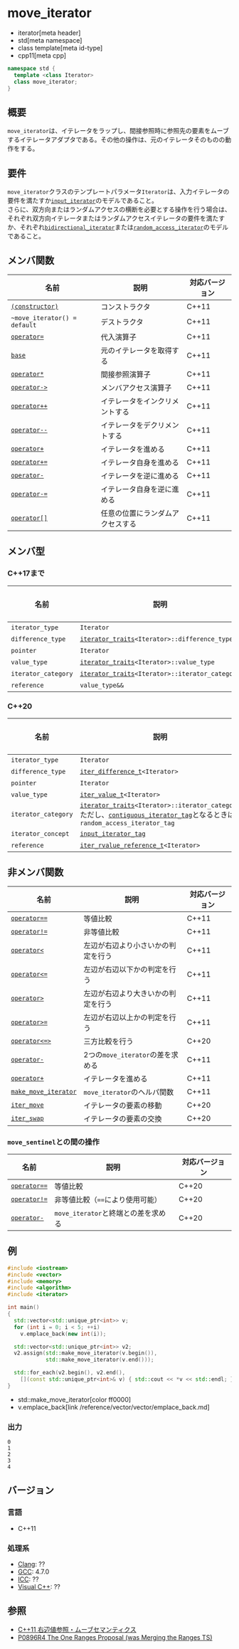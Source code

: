 # move_iterator
* iterator[meta header]
* std[meta namespace]
* class template[meta id-type]
* cpp11[meta cpp]

```cpp
namespace std {
  template <class Iterator>
  class move_iterator;
}
```

## 概要
`move_iterator`は、イテレータをラップし、間接参照時に参照先の要素をムーブするイテレータアダプタである。その他の操作は、元のイテレータそのものの動作をする。


## 要件

`move_iterator`クラスのテンプレートパラメータ`Iterator`は、入力イテレータの要件を満たすか[`input_iterator`](/reference/iterator/input_iterator.md)のモデルであること。  
さらに、双方向またはランダムアクセスの横断を必要とする操作を行う場合は、それぞれ双方向イテレータまたはランダムアクセスイテレータの要件を満たすか、それぞれ[`bidirectional_iterator`](/reference/iterator/bidirectional_iterator.md)または[`random_access_iterator`](/reference/iterator/random_access_iterator.md)のモデルであること。


## メンバ関数

| 名前 | 説明 | 対応バージョン |
|------------------------------------------------------|-------------|-------|
| [`(constructor)`](move_iterator/op_constructor.md) | コンストラクタ | C++11 |
| `~move_iterator() = default`                         | デストラクタ | C++11 |
| [`operator=`](move_iterator/op_assign.md)          | 代入演算子 | C++11 |
| [`base`](move_iterator/base.md)                    | 元のイテレータを取得する | C++11 |
| [`operator*`](move_iterator/op_deref.md)           | 間接参照演算子 | C++11 |
| [`operator->`](move_iterator/op_arrow.md)          | メンバアクセス演算子 | C++11 |
| [`operator++`](move_iterator/op_increment.md)      | イテレータをインクリメントする | C++11 |
| [`operator--`](move_iterator/op_decrement.md)      | イテレータをデクリメントする | C++11 |
| [`operator+`](move_iterator/op_unary_plus.md)      | イテレータを進める | C++11 |
| [`operator+=`](move_iterator/op_plus_assign.md)    | イテレータ自身を進める | C++11 |
| [`operator-`](move_iterator/op_unary_minus.md)     | イテレータを逆に進める | C++11 |
| [`operator-=`](move_iterator/op_minus_assign.md)   | イテレータ自身を逆に進める | C++11 |
| [`operator[]`](move_iterator/op_at.md)             | 任意の位置にランダムアクセスする | C++11 |


## メンバ型

### C++17まで

| 名前 | 説明 | 対応バージョン |
|------------------------------------------------------|-------------|-------|
| `iterator_type` | `Iterator` | C++11 |
| `difference_type` | [`iterator_traits`](/reference/iterator/iterator_traits.md)`<Iterator>::difference_type` | C++11 |
| `pointer` | `Iterator` | C++11 |
| `value_type` | [`iterator_traits`](/reference/iterator/iterator_traits.md)`<Iterator>::value_type` | C++11 |
| `iterator_category` | [`iterator_traits`](/reference/iterator/iterator_traits.md)`<Iterator>::iterator_category` | C++11 |
| `reference` | `value_type&&` | C++11 |

### C++20

| 名前 | 説明 | 対応バージョン |
|------------------------------------------------------|-------------|-------|
| `iterator_type` | `Iterator` | C++11 |
| `difference_type` | [`iter_difference_t`](/reference/iterator/iter_difference_t.md)`<Iterator>` | C++20 |
| `pointer` | `Iterator` | C++11 |
| `value_type` | [`iter_value_t`](/reference/iterator/iter_value_t.md)`<Iterator>` | C++20 |
| `iterator_category` | [`iterator_traits`](/reference/iterator/iterator_traits.md)`<Iterator>::iterator_category` <br/> ただし、[`contiguous_iterator_tag`](/reference/iterator/iterator_tag.md)となるときは`random_access_iterator_tag` | C++20 |
| `iterator_concept` | [`input_iterator_tag`](/reference/iterator/iterator_tag.md) | C++20 |
| `reference` | [`iter_rvalue_reference_t`](/reference/iterator/iter_rvalue_reference_t.md)`<Iterator>`  | C++20 |


## 非メンバ関数

| 名前 | 説明 | 対応バージョン |
|------------------------------------------------------|-------------|-------|
| [`operator==`](move_iterator/op_equal.md)         | 等値比較 | C++11 |
| [`operator!=`](move_iterator/op_not_equal.md)     | 非等値比較 | C++11 |
| [`operator<`](move_iterator/op_less.md)           | 左辺が右辺より小さいかの判定を行う | C++11 |
| [`operator<=`](move_iterator/op_less_equal.md)    | 左辺が右辺以下かの判定を行う | C++11 |
| [`operator>`](move_iterator/op_greater.md)        | 左辺が右辺より大きいかの判定を行う | C++11 |
| [`operator>=`](move_iterator/op_greater_equal.md) | 左辺が右辺以上かの判定を行う | C++11 |
| [`operator<=>`](move_iterator/op_compare_3way.md.nolink)           | 三方比較を行う | C++20 |
| [`operator-`](move_iterator/op_minus.md)          | 2つの`move_iterator`の差を求める | C++11 |
| [`operator+`](move_iterator/op_plus.md)           | イテレータを進める | C++11 |
| [`make_move_iterator`](make_move_iterator.md)     | `move_iterator`のヘルパ関数 | C++11 |
| [`iter_move`](move_iterator/iter_move.md)     | イテレータの要素の移動 | C++20 |
| [`iter_swap`](move_iterator/iter_swap.md)     | イテレータの要素の交換 | C++20 |

### `move_sentinel`との間の操作

| 名前 | 説明 | 対応バージョン |
|------------------------------------------------------|-------------|-------|
| [`operator==`](move_iterator/op_equal.md)         | 等値比較 | C++20 |
| [`operator!=`](move_iterator/op_equal.md)     | 非等値比較（`==`により使用可能） | C++20 |
| [`operator-`](move_iterator/op_minus.md)          | `move_iterator`と終端との差を求める | C++20 |


## 例
```cpp example
#include <iostream>
#include <vector>
#include <memory>
#include <algorithm>
#include <iterator>

int main()
{
  std::vector<std::unique_ptr<int>> v;
  for (int i = 0; i < 5; ++i)
    v.emplace_back(new int(i));

  std::vector<std::unique_ptr<int>> v2;
  v2.assign(std::make_move_iterator(v.begin()),
            std::make_move_iterator(v.end()));

  std::for_each(v2.begin(), v2.end(),
    [](const std::unique_ptr<int>& v) { std::cout << *v << std::endl; });
}
```
* std::make_move_iterator[color ff0000]
* v.emplace_back[link /reference/vector/vector/emplace_back.md]

### 出力
```
0
1
2
3
4
```

## バージョン
### 言語
- C++11

### 処理系
- [Clang](/implementation.md#clang): ??
- [GCC](/implementation.md#gcc): 4.7.0
- [ICC](/implementation.md#icc): ??
- [Visual C++](/implementation.md#visual_cpp): ??


## 参照
- [C++11 右辺値参照・ムーブセマンティクス](/lang/cpp11/rvalue_ref_and_move_semantics.md)
- [P0896R4 The One Ranges Proposal (was Merging the Ranges TS)](http://www.open-std.org/jtc1/sc22/wg21/docs/papers/2018/p0896r4.pdf)
